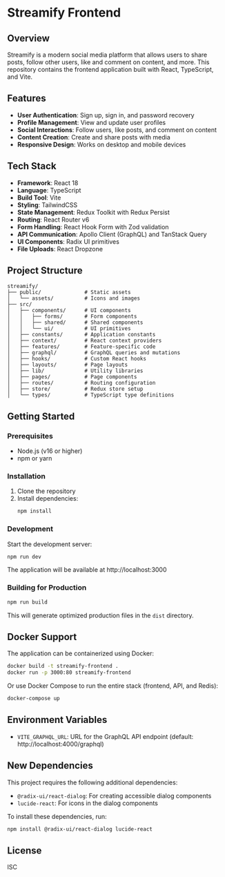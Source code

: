 # Streamify Frontend

## Overview

Streamify is a modern social media platform that allows users to share posts, follow other users, like and comment on content, and more. This repository contains the frontend application built with React, TypeScript, and Vite.

## Features

- **User Authentication**: Sign up, sign in, and password recovery
- **Profile Management**: View and update user profiles
- **Social Interactions**: Follow users, like posts, and comment on content
- **Content Creation**: Create and share posts with media
- **Responsive Design**: Works on desktop and mobile devices

## Tech Stack

- **Framework**: React 18
- **Language**: TypeScript
- **Build Tool**: Vite
- **Styling**: TailwindCSS
- **State Management**: Redux Toolkit with Redux Persist
- **Routing**: React Router v6
- **Form Handling**: React Hook Form with Zod validation
- **API Communication**: Apollo Client (GraphQL) and TanStack Query
- **UI Components**: Radix UI primitives
- **File Uploads**: React Dropzone

## Project Structure

```
streamify/
├── public/              # Static assets
│   └── assets/          # Icons and images
├── src/
│   ├── components/      # UI components
│   │   ├── forms/       # Form components
│   │   ├── shared/      # Shared components
│   │   └── ui/          # UI primitives
│   ├── constants/       # Application constants
│   ├── context/         # React context providers
│   ├── features/        # Feature-specific code
│   ├── graphql/         # GraphQL queries and mutations
│   ├── hooks/           # Custom React hooks
│   ├── layouts/         # Page layouts
│   ├── lib/             # Utility libraries
│   ├── pages/           # Page components
│   ├── routes/          # Routing configuration
│   ├── store/           # Redux store setup
│   └── types/           # TypeScript type definitions
```

## Getting Started

### Prerequisites

- Node.js (v16 or higher)
- npm or yarn

### Installation

1. Clone the repository
2. Install dependencies:
   ```bash
   npm install
   ```

### Development

Start the development server:

```bash
npm run dev
```

The application will be available at http://localhost:3000

### Building for Production

```bash
npm run build
```

This will generate optimized production files in the `dist` directory.

## Docker Support

The application can be containerized using Docker:

```bash
docker build -t streamify-frontend .
docker run -p 3000:80 streamify-frontend
```

Or use Docker Compose to run the entire stack (frontend, API, and Redis):

```bash
docker-compose up
```

## Environment Variables

- `VITE_GRAPHQL_URL`: URL for the GraphQL API endpoint (default: http://localhost:4000/graphql)

## New Dependencies

This project requires the following additional dependencies:

- `@radix-ui/react-dialog`: For creating accessible dialog components
- `lucide-react`: For icons in the dialog components

To install these dependencies, run:

```bash
npm install @radix-ui/react-dialog lucide-react
```

## License

ISC
